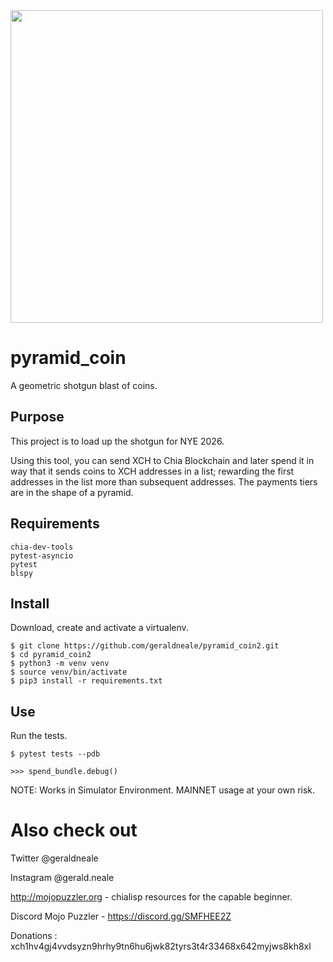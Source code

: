 <img src="https://github.com/user-attachments/assets/5b0149c5-5d4f-4caa-b001-24365bb4cee8" width="500">

# pyramid_coin
A geometric shotgun blast of coins.

Purpose
------------   
This project is to load up the shotgun for NYE 2026.

Using this tool, you can send XCH to Chia Blockchain and later spend it in way that it sends coins to XCH addresses in a list; rewarding the first addresses in the list more than subsequent addresses. The payments tiers are in the shape of a pyramid.

Requirements
------------
```
chia-dev-tools
pytest-asyncio
pytest
blspy
```

Install
-------

Download, create and activate a virtualenv.

```
$ git clone https://github.com/geraldneale/pyramid_coin2.git
$ cd pyramid_coin2
$ python3 -m venv venv
$ source venv/bin/activate
$ pip3 install -r requirements.txt
```
Use
---
Run the tests.
```
$ pytest tests --pdb    
```

```
>>> spend_bundle.debug()
```
NOTE: Works in Simulator Environment. MAINNET usage at your own risk.

Also check out
==
Twitter @geraldneale

Instagram @gerald.neale

http://mojopuzzler.org - chialisp resources for the capable beginner.

Discord Mojo Puzzler - https://discord.gg/SMFHEE2Z

Donations : xch1hv4gj4vvdsyzn9hrhy9tn6hu6jwk82tyrs3t4r33468x642myjws8kh8xl

